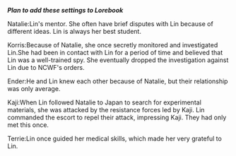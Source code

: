 ***Plan to add these settings to Lorebook***

Natalie:Lin's mentor. She often have brief disputes with Lin because of different ideas. Lin is always her best student.

Korris:Because of Natalie, she once secretly monitored and investigated Lin.She had been in contact with Lin for a period of time and believed that Lin was a well-trained spy. She eventually dropped the investigation against Lin due to NCWF's orders.

Ender:He and Lin knew each other because of Natalie, but their relationship was only average.

Kaji:When Lin followed Natalie to Japan to search for experimental materials, she was attacked by the resistance forces led by Kaji. Lin commanded the escort to repel their attack, impressing Kaji. They had only met this once.

Terrie:Lin once guided her medical skills, which made her very grateful to Lin.
